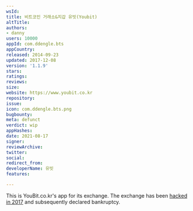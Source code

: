 ```yaml
---
wsId: 
title: 비트코인 거래소&지갑 유빗(Youbit)
altTitle: 
authors:
- danny
users: 10000
appId: com.ddengle.bts
appCountry: 
released: 2014-09-23
updated: 2017-12-08
version: '1.1.9'
stars: 
ratings: 
reviews: 
size: 
website: https://www.youbit.co.kr
repository: 
issue: 
icon: com.ddengle.bts.png
bugbounty: 
meta: defunct
verdict: wip
appHashes: 
date: 2021-08-17
signer: 
reviewArchive: 
twitter: 
social: 
redirect_from: 
developerName: 유빗
features: 

---
```


This is YouBit.co.kr's app for its exchange. The exchange has been [hacked in 2017](https://www.reuters.com/article/idUSKBN1ED0NJ) and subsequently declared bankruptcy.